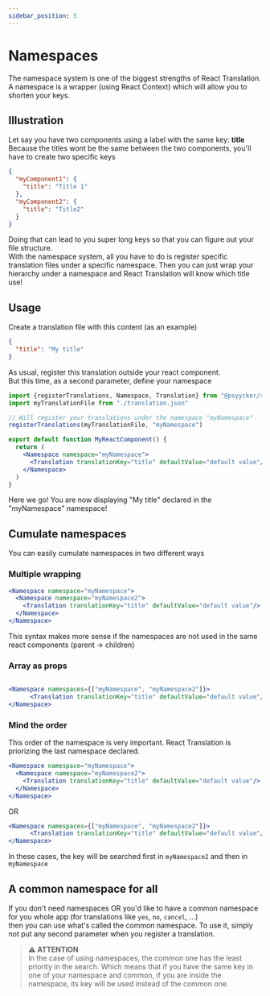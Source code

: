 ```yaml
---
sidebar_position: 5
---
```


# Namespaces

The namespace system is one of the biggest strengths of React Translation. <br/>
A namespace is a wrapper (using React Context) which will allow you to shorten your keys.

## Illustration
Let say you have two components using a label with the same key: **title** <br/>
Because the titles wont be the same between the two components, you'll have to create two specific keys <br/>

```json
{
  "myComponent1": {
    "title": "Title 1"
  },
  "myComponent2": {
    "title": "Title2"
  }
}
```

Doing that can lead to you super long keys so that you can figure out your file structure.<br/>
With the namespace system, all you have to do is register specific translation files under a specific namespace.
Then you can just wrap your hierarchy under a namespace and React Translation will know which title use!

## Usage

Create a translation file with this content (as an example)

```json
{
  "title": "My title"
}
```

As usual, register this translation outside your react component.<br/>
But this time, as a second parameter, define your namespace

```jsx
import {registerTranslations, Namespace, Translation} from "@psyycker/react-translation";
import myTranslationFile from "./translation.json"

// Will register your translations under the namespace "myNamespace"
registerTranslations(myTranslationFile, "myNamespace")

export default function MyReactComponent() {
  return (
    <Namespace namespace="myNamespace">
      <Translation translationKey="title" defaultValue="default value"/>
    </Namespace>
  )
}

```

Here we go! You are now displaying "My title" declared in the "myNamespace" namespace!

## Cumulate namespaces

You can easily cumulate namespaces in two different ways<br/>

### Multiple wrapping
```jsx
<Namespace namespace="myNamespace">
  <Namespace namespace="myNamespace2">
    <Translation translationKey="title" defaultValue="default value"/>
  </Namespace>
</Namespace>
```
This syntax makes more sense if the namespaces are not used in the same react components (parent -> children) <br/>

### Array as props

```jsx

<Namespace namespaces={["myNamespace", "myNamespace2"]}>
      <Translation translationKey="title" defaultValue="default value"/>
</Namespace>
```

### Mind the order
This order of the namespace is very important. React Translation is priorizing the last namespace declared. <br/>

```jsx
<Namespace namespace="myNamespace">
  <Namespace namespace="myNamespace2">
    <Translation translationKey="title" defaultValue="default value"/>
  </Namespace>
</Namespace>
```

OR

```jsx
<Namespace namespaces={["myNamespace", "myNamespace2"]}>
      <Translation translationKey="title" defaultValue="default value"/>
</Namespace>
```

In these cases, the key will be searched first in `myNamespace2` and then in `myNamespace`

## A common namespace for all

If you don't need namespaces OR you'd like to have a common namespace for you whole app (for translations like `yes`, `no`, `cancel`, ...) <br/>
then you can use what's called the common namespace. To use it, simply not put any second parameter when you register a translation. <br/>

> **⚠ ATTENTION**  
> In the case of using namespaces, the common one has the least priority in the search. Which means that if you have the same key in
> one of your namespace and common, if you are inside the namespace, its key will be used instead of the common one.
